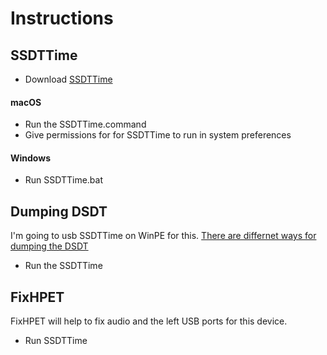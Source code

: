 # Instructions

## SSDTTime
- Download [SSDTTime](https://github.com/corpnewt/SSDTTime)
#### macOS
-   Run the SSDTTime.command
-   Give permissions for for SSDTTime to run in system preferences
#### Windows
-   Run SSDTTime.bat


## Dumping DSDT
I'm going to usb SSDTTime on WinPE for this. [There are differnet ways for dumping the DSDT](https://dortania.github.io/Getting-Started-With-ACPI/Manual/dump.html)
- Run the SSDTTime

## FixHPET
FixHPET will help to fix audio and the left USB ports for this device.
- Run SSDTTime
